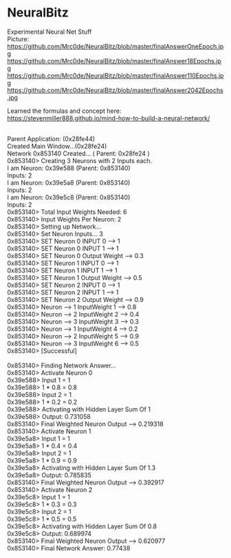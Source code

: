 # NeuralBitz
Experimental Neural Net Stuff
</br>
Picture: https://github.com/Mrc0de/NeuralBitz/blob/master/finalAnswerOneEpoch.jpg</br>
https://github.com/Mrc0de/NeuralBitz/blob/master/finalAnswer18Epochs.jpg</br>
https://github.com/Mrc0de/NeuralBitz/blob/master/finalAnswer110Epochs.jpg</br>
https://github.com/Mrc0de/NeuralBitz/blob/master/finalAnswer2042Epochs.jpg</br>

Learned the formulas and concept here: https://stevenmiller888.github.io/mind-how-to-build-a-neural-network/ </br>

</br>Parent Application: (0x28fe44)</br>
Created Main Window...(0x28fe24)</br>
Network 0x853140 Created... ( Parent: 0x28fe24 )</br>
0x853140> Creating 3 Neurons with 2 Inputs each.</br>
I am Neuron: 0x39e588 (Parent: 0x853140)</br>
Inputs: 2</br>
I am Neuron: 0x39e5a8 (Parent: 0x853140)</br>
Inputs: 2</br>
I am Neuron: 0x39e5c8 (Parent: 0x853140)</br>
Inputs: 2</br>
0x853140> Total Input Weights Needed: 6</br>
0x853140> Input Weights Per Neuron: 2</br>
0x853140> Setting up Network...</br>
0x853140> Set Neuron Inputs... 3</br>
0x853140> SET Neuron 0 INPUT 0 --> 1</br>
0x853140> SET Neuron 0 INPUT 1 --> 1</br>
0x853140> SET Neuron 0 Output Weight --> 0.3</br>
0x853140> SET Neuron 1 INPUT 0 --> 1</br>
0x853140> SET Neuron 1 INPUT 1 --> 1</br>
0x853140> SET Neuron 1 Output Weight --> 0.5</br>
0x853140> SET Neuron 2 INPUT 0 --> 1</br>
0x853140> SET Neuron 2 INPUT 1 --> 1</br>
0x853140> SET Neuron 2 Output Weight --> 0.9</br>
0x853140> Neuron --> 1 InputWeight 1 --> 0.8</br>
0x853140> Neuron --> 2 InputWeight 2 --> 0.4</br>
0x853140> Neuron --> 3 InputWeight 3 --> 0.3</br>
0x853140> Neuron --> 1 InputWeight 4 --> 0.2</br>
0x853140> Neuron --> 2 InputWeight 5 --> 0.9</br>
0x853140> Neuron --> 3 InputWeight 6 --> 0.5</br>
0x853140> [Successful]</br></br>
0x853140> Finding Network Answer...</br>
0x853140> Activate Neuron 0</br>
0x39e588> Input 1 = 1</br>
0x39e588> 1 * 0.8 = 0.8</br>
0x39e588> Input 2 = 1</br>
0x39e588> 1 * 0.2 = 0.2</br>
0x39e588> Activating with Hidden Layer Sum Of 1</br>
0x39e588> Output: 0.731058</br>
0x853140> Final Weighted Neuron Output --> 0.219318</br>
0x853140> Activate Neuron 1</br>
0x39e5a8> Input 1 = 1</br>
0x39e5a8> 1 * 0.4 = 0.4</br>
0x39e5a8> Input 2 = 1</br>
0x39e5a8> 1 * 0.9 = 0.9</br>
0x39e5a8> Activating with Hidden Layer Sum Of 1.3</br>
0x39e5a8> Output: 0.785835</br>
0x853140> Final Weighted Neuron Output --> 0.392917</br>
0x853140> Activate Neuron 2</br>
0x39e5c8> Input 1 = 1</br>
0x39e5c8> 1 * 0.3 = 0.3</br>
0x39e5c8> Input 2 = 1</br>
0x39e5c8> 1 * 0.5 = 0.5</br>
0x39e5c8> Activating with Hidden Layer Sum Of 0.8</br>
0x39e5c8> Output: 0.689974</br>
0x853140> Final Weighted Neuron Output --> 0.620977</br>
0x853140> Final Network Answer: 0.77438</br></br>
